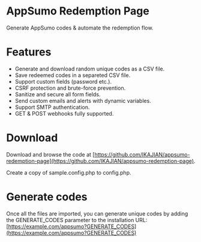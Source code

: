 # AppSumo Redemption Page

Generate AppSumo codes & automate the redemption flow.

# Features

 - Generate and download random unique codes as a CSV file.
 - Save redeemed codes in a separeted CSV file.
 - Support custom fields (password etc.).
 - CSRF protection and brute-force prevention.
 - Sanitize and secure all form fields.
 - Send custom emails and alerts with dynamic variables.
 - Support SMTP authentication.
 - GET & POST webhooks fully supported.

# Download

Download and browse the code at [https://github.com/IKAJIAN/appsumo-redemption-page](https://github.com/IKAJIAN/appsumo-redemption-page).

Create a copy of sample.config.php to config.php.

# Generate codes

Once all the files are imported, you can generate unique codes by adding the GENERATE_CODES parameter to the installation URL: [https://example.com/appsumo?GENERATE_CODES](https://example.com/appsumo?GENERATE_CODES)

